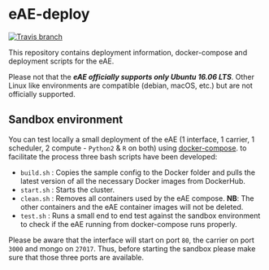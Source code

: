 # eAE-deploy
[![Travis branch](https://img.shields.io/travis/dsi-icl/eae-deploy/master.svg?style=flat-square)](https://travis-ci.org/dsi-icl/eae-deploy) 

This repository contains deployment information, docker-compose and deployment scripts for the eAE.

Please not that the **_eAE officially supports only Ubuntu 16.06 LTS_**. Other Linux like environments are compatible (debian, macOS, etc.) but are not officially supported. 

## Sandbox environment

You can test locally a small deployment of the eAE (1 interface, 1 carrier, 1 scheduler, 2 compute - `Python2` & `R` on both) using [docker-compose](https://docs.docker.com/compose/).
to facilitate the process three bash scripts have been developed: 
  * `build.sh` : Copies the sample config to the Docker folder and pulls the latest version of all the necessary Docker images from DockerHub.
  * `start.sh` : Starts the cluster.
  * `clean.sh` : Removes all containers used by the eAE compose. **NB**: The other containers and the eAE container images will not be deleted. 
  * `test.sh` : Runs a small end to end test against the sandbox environment to check if the eAE running from docker-compose runs properly.

Please be aware that the interface will start on port `80`, the carrier on port `3000` and mongo on `27017`. Thus, before starting the sandbox please make sure that those three ports are available.
